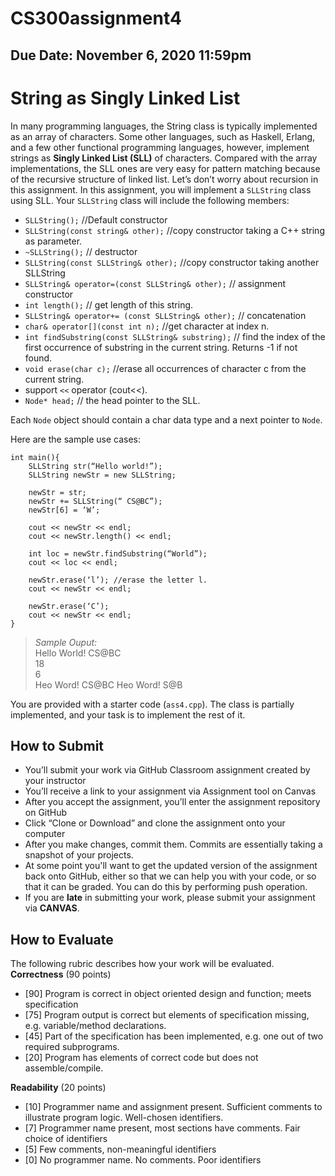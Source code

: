 # CS300assignment4
## Due Date: November 6, 2020 11:59pm
# String as Singly Linked List

In many programming languages, the String class is typically implemented as an array of characters. Some other languages, such as Haskell, Erlang, and a few other functional programming languages, however, implement strings as **Singly Linked List (SLL)** of characters. Compared with the array implementations, the SLL ones are very easy for pattern matching because of the recursive structure of linked list. Let’s don’t worry about recursion in this assignment.
In this assignment, you will implement a `SLLString` class using SLL. Your `SLLString` class will include the following members:

- `SLLString();` //Default constructor
- `SLLString(const string& other);` //copy constructor taking a C++ string as parameter.
- `~SLLString();` // destructor
- `SLLString(const SLLString& other);` //copy constructor taking another SLLString
- `SLLString& operator=(const SLLString& other);` // assignment constructor
- `int length();` // get length of this string.
- `SLLString& operator+= (const SLLString& other);` // concatenation
- `char& operator[](const int n);` //get character at index n. 
- `int findSubstring(const SLLString& substring);` // find the index of the first occurrence of substring in the current string. Returns -1 if not found.
- `void erase(char c);` //erase all occurrences of character c from the current string.
- support `<<` operator (cout<<).
- `Node* head;` // the head pointer to the SLL.

Each `Node` object should contain a char data type and a next pointer to `Node`.

Here are the sample use cases:
```
int main(){
    SLLString str(“Hello world!”);
    SLLString newStr = new SLLString;

    newStr = str;
    newStr += SLLString(“ CS@BC”);
    newStr[6] = ‘W’;

    cout << newStr << endl; 
    cout << newStr.length() << endl; 

    int loc = newStr.findSubstring(“World”);
    cout << loc << endl; 

    newStr.erase(‘l’); //erase the letter l.
    cout << newStr << endl; 

    newStr.erase(‘C’);
    cout << newStr << endl; 
}

```

> *Sample Ouput:*  
> Hello World! CS@BC   
> 18  
> 6   
> Heo Word! CS@BC 
> Heo Word! S@B  
 

You are provided with a starter code (`ass4.cpp`). The class is partially implemented, and your task is to implement the rest of it. 

## How to Submit

-	You’ll submit your work via GitHub Classroom assignment created by your instructor
-	You’ll receive a link to your assignment via Assignment tool on Canvas 
-	After you accept the assignment, you’ll enter the assignment repository on GitHub 
-	Click “Clone or Download” and clone the assignment onto your computer
-	After you make changes, commit them. Commits are essentially taking a snapshot of your projects.
-	At some point you'll want to get the updated version of the assignment back onto GitHub, either so that we can help you with your code, or so that it can be graded. You can do this by performing push operation.
- If you are **late** in submitting your work, please submit your assignment via **CANVAS**.



## How to Evaluate

The following rubric describes how your work will be evaluated.
**Correctness** (90 points) 
- [90]   Program is correct in object oriented design and function; meets specification
- [75]   Program output is correct but elements of specification missing, e.g. variable/method declarations.
- [45]   Part of the specification has been implemented, e.g. one out of two required subprograms.
- [20]   Program has elements of correct code but does not assemble/compile. 

**Readability** (20 points) 
- [10]   Programmer name and assignment present. Sufficient comments to illustrate program logic. Well-chosen identifiers. 
- [7]   Programmer name present, most sections have comments. Fair choice of identifiers 
- [5]     Few comments, non-meaningful identifiers
- [0]     No programmer name. No comments. Poor identifiers
